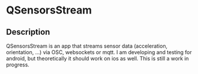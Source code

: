 # QSensorsStream

## Description
QSensorsStream is an app that streams sensor data (acceleration, orientation, ...)  via OSC, websockets or mqtt.
I am developing and testing for android, but theoretically it should work on ios as well.
This is still a work in progress.
